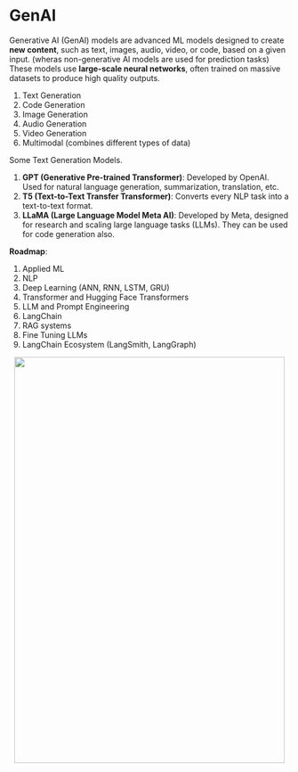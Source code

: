 # GenAI
Generative AI (GenAI) models are advanced ML models designed to create **new content**, such as text, images, audio, video, or code, based on a given input. (wheras non-generative AI models are used for prediction tasks)
These models use **large-scale neural networks**, often trained on massive datasets to produce high quality outputs.

1. Text Generation
2. Code Generation
3. Image Generation
4. Audio Generation
5. Video Generation
6. Multimodal (combines different types of data)

Some Text Generation Models.
1. **GPT (Generative Pre-trained Transformer)**: Developed by OpenAI. Used for natural language generation, summarization, translation, etc.
2. **T5 (Text-to-Text Transfer Transformer)**: Converts every NLP task into a text-to-text format.
3. **LLaMA (Large Language Model Meta AI)**: Developed by Meta, designed for research and scaling large language tasks (LLMs).
They can be used for code generation also.

**Roadmap**: 
1. Applied ML 
2. NLP 
3. Deep Learning (ANN, RNN, LSTM, GRU) 
4. Transformer and Hugging Face Transformers
5. LLM and Prompt Engineering
6. LangChain
7. RAG systems
8. Fine Tuning LLMs
9. LangChain Ecosystem (LangSmith, LangGraph)

<div align="center"><img src="1738896529301.gif" width="486" height="729"></div>
